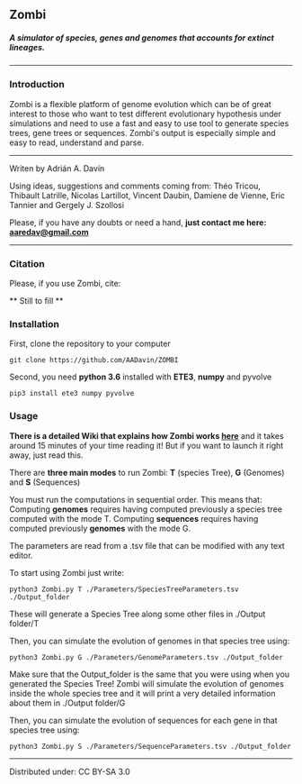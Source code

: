 ﻿
## Zombi 
##### A simulator of species, genes and genomes that accounts for extinct lineages.

----------

### **Introduction** ###

Zombi is a flexible platform of genome evolution which can be of great interest to those who want to test different evolutionary hypothesis under simulations and need to use a fast and easy to use tool to generate species trees, gene trees or sequences.
Zombi's output is especially simple and easy to read, understand and parse. 


----------

Writen by Adrián A. Davín 

Using ideas, suggestions and comments coming from: Théo Tricou, Thibault Latrille, Nicolas Lartillot, Vincent Daubin, Damiene de Vienne, Eric Tannier and Gergely J. Szollosi

Please, if you have any doubts or need a hand, **just contact me here: aaredav@gmail.com**


----------

### **Citation** ###

Please, if you use Zombi, cite:

 ** Still to fill **

### **Installation** ###

First, clone the repository to your computer

    git clone https://github.com/AADavin/ZOMBI

Second, you need **python 3.6** installed with **ETE3**, **numpy** and pyvolve

    pip3 install ete3 numpy pyvolve
        

### **Usage** ###

**There is a detailed Wiki that explains how Zombi works [here](https://github.com/AADavin/ZOMBI/wiki)** and it takes around 15 minutes of your time reading it! But if you want to launch it
right away, just read this.

There are **three main modes** to run Zombi: **T** (species Tree), **G** (Genomes) and  **S** (Sequences) 

You must run the computations in sequential order. This means that:
Computing **genomes** requires having computed previously a species tree computed with the mode T. 
Computing **sequences** requires having computed previously **genomes** with the mode G.

The parameters are read from a .tsv file that can be modified with any text editor. 

To start using Zombi just write:

    python3 Zombi.py T ./Parameters/SpeciesTreeParameters.tsv ./Output_folder

These will generate a Species Tree along some other files in ./Output folder/T

Then, you can simulate the evolution of genomes in that species tree using:

    python3 Zombi.py G ./Parameters/GenomeParameters.tsv ./Output_folder

Make sure that the Output_folder is the same that you were using when you generated the Species Tree! 
Zombi will simulate the evolution of genomes inside the whole species tree and it will print a very detailed
information about them in ./Output folder/G

Then, you can simulate the evolution of sequences for each gene in that species tree using:

    python3 Zombi.py S ./Parameters/SequenceParameters.tsv ./Output_folder
    
    
----------
    

Distributed under:
CC BY-SA 3.0